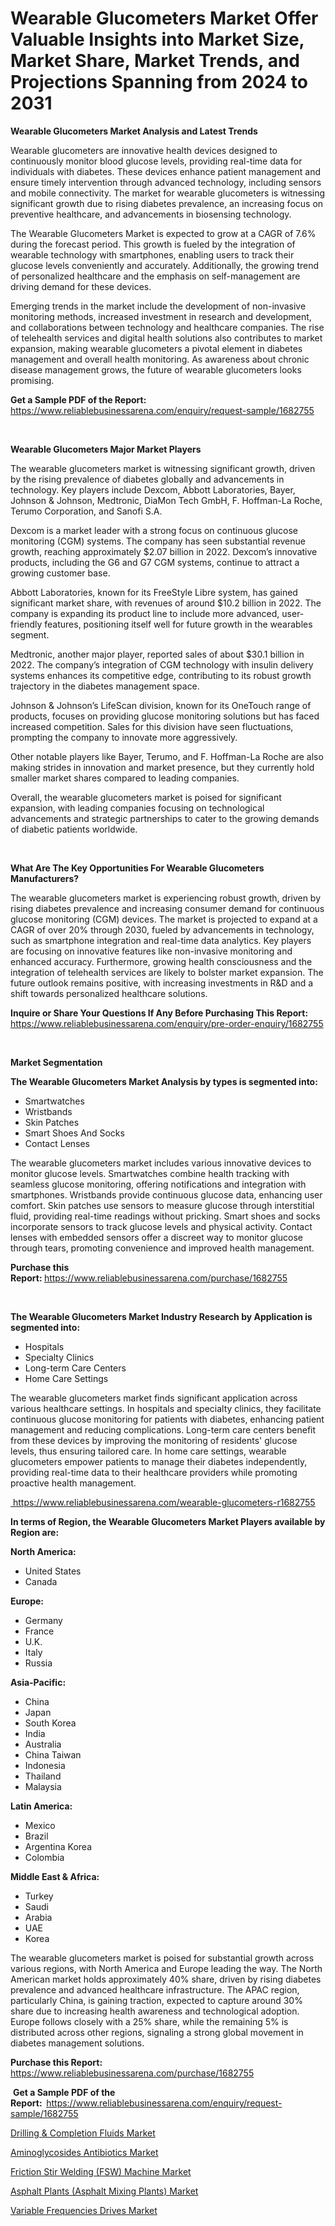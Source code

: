 <p><h1>Wearable Glucometers Market Offer Valuable Insights into Market Size, Market Share, Market Trends, and Projections Spanning from 2024 to 2031</h1></p><p><strong>Wearable Glucometers Market Analysis and Latest Trends</strong></p>
<p><p>Wearable glucometers are innovative health devices designed to continuously monitor blood glucose levels, providing real-time data for individuals with diabetes. These devices enhance patient management and ensure timely intervention through advanced technology, including sensors and mobile connectivity. The market for wearable glucometers is witnessing significant growth due to rising diabetes prevalence, an increasing focus on preventive healthcare, and advancements in biosensing technology.</p><p>The Wearable Glucometers Market is expected to grow at a CAGR of 7.6% during the forecast period. This growth is fueled by the integration of wearable technology with smartphones, enabling users to track their glucose levels conveniently and accurately. Additionally, the growing trend of personalized healthcare and the emphasis on self-management are driving demand for these devices.</p><p>Emerging trends in the market include the development of non-invasive monitoring methods, increased investment in research and development, and collaborations between technology and healthcare companies. The rise of telehealth services and digital health solutions also contributes to market expansion, making wearable glucometers a pivotal element in diabetes management and overall health monitoring. As awareness about chronic disease management grows, the future of wearable glucometers looks promising.</p></p>
<p><strong>Get a Sample PDF of the Report:&nbsp;</strong> <a href="https://www.reliablebusinessarena.com/enquiry/request-sample/1682755?utm_campaign=1552&utm_medium=2&utm_source=Github&utm_content=ia&utm_term=15102024&utm_id=wearable-glucometers">https://www.reliablebusinessarena.com/enquiry/request-sample/1682755</a></p>
<p>&nbsp;</p>
<p><strong>Wearable Glucometers Major Market Players</strong></p>
<p><p>The wearable glucometers market is witnessing significant growth, driven by the rising prevalence of diabetes globally and advancements in technology. Key players include Dexcom, Abbott Laboratories, Bayer, Johnson & Johnson, Medtronic, DiaMon Tech GmbH, F. Hoffman-La Roche, Terumo Corporation, and Sanofi S.A.</p><p>Dexcom is a market leader with a strong focus on continuous glucose monitoring (CGM) systems. The company has seen substantial revenue growth, reaching approximately $2.07 billion in 2022. Dexcom’s innovative products, including the G6 and G7 CGM systems, continue to attract a growing customer base.</p><p>Abbott Laboratories, known for its FreeStyle Libre system, has gained significant market share, with revenues of around $10.2 billion in 2022. The company is expanding its product line to include more advanced, user-friendly features, positioning itself well for future growth in the wearables segment.</p><p>Medtronic, another major player, reported sales of about $30.1 billion in 2022. The company’s integration of CGM technology with insulin delivery systems enhances its competitive edge, contributing to its robust growth trajectory in the diabetes management space.</p><p>Johnson & Johnson’s LifeScan division, known for its OneTouch range of products, focuses on providing glucose monitoring solutions but has faced increased competition. Sales for this division have seen fluctuations, prompting the company to innovate more aggressively.</p><p>Other notable players like Bayer, Terumo, and F. Hoffman-La Roche are also making strides in innovation and market presence, but they currently hold smaller market shares compared to leading companies.</p><p>Overall, the wearable glucometers market is poised for significant expansion, with leading companies focusing on technological advancements and strategic partnerships to cater to the growing demands of diabetic patients worldwide.</p></p>
<p>&nbsp;</p>
<p><strong>What Are The Key Opportunities For Wearable Glucometers Manufacturers?</strong></p>
<p><p>The wearable glucometers market is experiencing robust growth, driven by rising diabetes prevalence and increasing consumer demand for continuous glucose monitoring (CGM) devices. The market is projected to expand at a CAGR of over 20% through 2030, fueled by advancements in technology, such as smartphone integration and real-time data analytics. Key players are focusing on innovative features like non-invasive monitoring and enhanced accuracy. Furthermore, growing health consciousness and the integration of telehealth services are likely to bolster market expansion. The future outlook remains positive, with increasing investments in R&D and a shift towards personalized healthcare solutions.</p></p>
<p><strong>Inquire or Share Your Questions If Any Before Purchasing This Report:</strong> <a href="https://www.reliablebusinessarena.com/enquiry/pre-order-enquiry/1682755?utm_campaign=1552&utm_medium=2&utm_source=Github&utm_content=ia&utm_term=15102024&utm_id=wearable-glucometers">https://www.reliablebusinessarena.com/enquiry/pre-order-enquiry/1682755</a></p>
<p>&nbsp;</p>
<p><strong>Market Segmentation</strong></p>
<p><strong>The Wearable Glucometers Market Analysis by types is segmented into:</strong></p>
<p><ul><li>Smartwatches</li><li>Wristbands</li><li>Skin Patches</li><li>Smart Shoes And Socks</li><li>Contact Lenses</li></ul></p>
<p><p>The wearable glucometers market includes various innovative devices to monitor glucose levels. Smartwatches combine health tracking with seamless glucose monitoring, offering notifications and integration with smartphones. Wristbands provide continuous glucose data, enhancing user comfort. Skin patches use sensors to measure glucose through interstitial fluid, providing real-time readings without pricking. Smart shoes and socks incorporate sensors to track glucose levels and physical activity. Contact lenses with embedded sensors offer a discreet way to monitor glucose through tears, promoting convenience and improved health management.</p></p>
<p><strong>Purchase this Report:&nbsp;</strong><a href="https://www.reliablebusinessarena.com/purchase/1682755?utm_campaign=1552&utm_medium=2&utm_source=Github&utm_content=ia&utm_term=15102024&utm_id=wearable-glucometers">https://www.reliablebusinessarena.com/purchase/1682755</a></p>
<p>&nbsp;</p>
<p><strong>The Wearable Glucometers Market Industry Research by Application is segmented into:</strong></p>
<p><ul><li>Hospitals</li><li>Specialty Clinics</li><li>Long-term Care Centers</li><li>Home Care Settings</li></ul></p>
<p><p>The wearable glucometers market finds significant application across various healthcare settings. In hospitals and specialty clinics, they facilitate continuous glucose monitoring for patients with diabetes, enhancing patient management and reducing complications. Long-term care centers benefit from these devices by improving the monitoring of residents' glucose levels, thus ensuring tailored care. In home care settings, wearable glucometers empower patients to manage their diabetes independently, providing real-time data to their healthcare providers while promoting proactive health management.</p></p>
<p><a href="https://www.reliablebusinessarena.com/wearable-glucometers-r1682755?utm_campaign=1552&utm_medium=2&utm_source=Github&utm_content=ia&utm_term=15102024&utm_id=wearable-glucometers">&nbsp;https://www.reliablebusinessarena.com/wearable-glucometers-r1682755</a></p>
<p><strong>In terms of Region, the Wearable Glucometers Market Players available by Region are:</strong></p>
<p>
    <p> <strong> North America: </strong>
        <ul>
            <li>United States</li>
            <li>Canada</li>
        </ul>
        </p> 
    <p> <strong> Europe: </strong>
        <ul>
            <li>Germany</li>
            <li>France</li>
            <li>U.K.</li>
            <li>Italy</li>
            <li>Russia</li>
        </ul>
        </p> 
    <p> <strong> Asia-Pacific: </strong>
        <ul>
            <li>China</li>
            <li>Japan</li>
            <li>South Korea</li>
            <li>India</li>
            <li>Australia</li>
            <li>China Taiwan</li>
            <li>Indonesia</li>
            <li>Thailand</li>
            <li>Malaysia</li>
        </ul>
        </p> 
    <p> <strong> Latin America: </strong>
        <ul>
            <li>Mexico</li>
            <li>Brazil</li>
            <li>Argentina Korea</li>
            <li>Colombia</li>
        </ul>
        </p> 
    <p> <strong> Middle East & Africa: </strong>
        <ul>
            <li>Turkey</li>
            <li>Saudi</li>
            <li>Arabia</li>
            <li>UAE</li>
            <li>Korea</li>
        </ul>
    </p>
    </p>
<p><p>The wearable glucometers market is poised for substantial growth across various regions, with North America and Europe leading the way. The North American market holds approximately 40% share, driven by rising diabetes prevalence and advanced healthcare infrastructure. The APAC region, particularly China, is gaining traction, expected to capture around 30% share due to increasing health awareness and technological adoption. Europe follows closely with a 25% share, while the remaining 5% is distributed across other regions, signaling a strong global movement in diabetes management solutions.</p></p>
<p><strong>Purchase this Report: </strong><a href="https://www.reliablebusinessarena.com/purchase/1682755?utm_campaign=1552&utm_medium=2&utm_source=Github&utm_content=ia&utm_term=15102024&utm_id=wearable-glucometers">https://www.reliablebusinessarena.com/purchase/1682755</a></p>
<p>&nbsp;<strong>Get a Sample PDF of the Report:&nbsp;&nbsp;</strong><a href="https://www.reliablebusinessarena.com/enquiry/request-sample/1682755?utm_campaign=1552&utm_medium=2&utm_source=Github&utm_content=ia&utm_term=15102024&utm_id=wearable-glucometers">https://www.reliablebusinessarena.com/enquiry/request-sample/1682755</a></p>
<p><strong></strong></p>
<p><p><a href="https://www.linkedin.com/pulse/global-drilling-completion-fluids-market-opportunities-forecast-cnuue?utm_campaign=1552&utm_medium=2&utm_source=Github&utm_content=ia&utm_term=15102024&utm_id=wearable-glucometers">Drilling & Completion Fluids Market</a></p><p><a href="https://www.linkedin.com/pulse/aminoglycosides-antibiotics-market-outlook-share-analysis--ztfke?utm_campaign=1552&utm_medium=2&utm_source=Github&utm_content=ia&utm_term=15102024&utm_id=wearable-glucometers">Aminoglycosides Antibiotics Market</a></p><p><a href="https://www.linkedin.com/pulse/decoding-friction-stir-welding-fsw-machine-market-signals-growth-ffdze?utm_campaign=1552&utm_medium=2&utm_source=Github&utm_content=ia&utm_term=15102024&utm_id=wearable-glucometers">Friction Stir Welding (FSW) Machine Market</a></p><p><a href="https://www.linkedin.com/pulse/unlocking-growth-potential-strategic-analysis-asphalt-plants-mixing-elzie?utm_campaign=1552&utm_medium=2&utm_source=Github&utm_content=ia&utm_term=15102024&utm_id=wearable-glucometers">Asphalt Plants (Asphalt Mixing Plants) Market</a></p><p><a href="https://www.linkedin.com/pulse/global-variable-frequencies-drives-71-cagr-forecast-2024-7uske?utm_campaign=1552&utm_medium=2&utm_source=Github&utm_content=ia&utm_term=15102024&utm_id=wearable-glucometers">Variable Frequencies Drives Market</a></p></p>